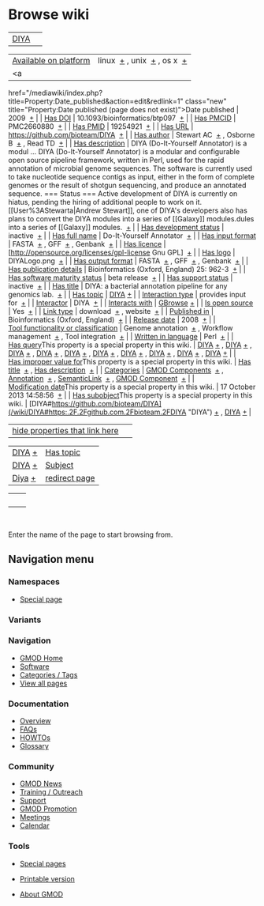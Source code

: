 



<span id="top"></span>




# <span dir="auto">Browse wiki</span>






|                           |     |
|---------------------------|-----|
| [DIYA](/wiki/DIYA "DIYA") |     |

|  |  |
|----|----|
| [Available on platform](/wiki/Property%3AAvailable_on_platform "Property:Available on platform") | <span class="smwb-value">linux  <span class="smwsearch">[+](/wiki/Special%3ASearchByProperty/Available-20on-20platform/linux "Special%3ASearchByProperty/Available-20on-20platform/linux")</span></span> , <span class="smwb-value">unix  <span class="smwsearch">[+](/wiki/Special%3ASearchByProperty/Available-20on-20platform/unix "Special%3ASearchByProperty/Available-20on-20platform/unix")</span></span> , <span class="smwb-value">os x  <span class="smwsearch">[+](/wiki/Special%3ASearchByProperty/Available-20on-20platform/os-20x "Special%3ASearchByProperty/Available-20on-20platform/os-20x")</span></span> |
| <a
href="/mediawiki/index.php?title=Property:Date_published&amp;action=edit&amp;redlink=1"
class="new"
title="Property:Date published (page does not exist)">Date published</a> | <span class="smwb-value">2009  <span class="smwsearch">[+](/wiki/Special%3ASearchByProperty/Date-20published/2009 "Special%3ASearchByProperty/Date-20published/2009")</span></span> |
| <a
href="/mediawiki/index.php?title=Property:Has_DOI&amp;action=edit&amp;redlink=1"
class="new" title="Property:Has DOI (page does not exist)">Has DOI</a> | <span class="smwb-value">10.1093/bioinformatics/btp097  <span class="smwsearch">[+](/wiki/Special%3ASearchByProperty/Has-20DOI/10.1093-2Fbioinformatics-2Fbtp097 "Special%3ASearchByProperty/Has-20DOI/10.1093-2Fbioinformatics-2Fbtp097")</span></span> |
| <a
href="/mediawiki/index.php?title=Property:Has_PMCID&amp;action=edit&amp;redlink=1"
class="new"
title="Property:Has PMCID (page does not exist)">Has PMCID</a> | <span class="smwb-value">PMC2660880  <span class="smwsearch">[+](/wiki/Special%3ASearchByProperty/Has-20PMCID/PMC2660880 "Special%3ASearchByProperty/Has-20PMCID/PMC2660880")</span></span> |
| <a
href="/mediawiki/index.php?title=Property:Has_PMID&amp;action=edit&amp;redlink=1"
class="new" title="Property:Has PMID (page does not exist)">Has PMID</a> | <span class="smwb-value">19254921  <span class="smwsearch">[+](/wiki/Special%3ASearchByProperty/Has-20PMID/19254921 "Special%3ASearchByProperty/Has-20PMID/19254921")</span></span> |
| [Has URL](/wiki/Property%3AHas_URL "Property:Has URL") | <span class="smwb-value"><a href="https://github.com/bioteam/DIYA" class="external"
rel="nofollow">https://github.com/bioteam/DIYA</a>  <span class="smwsearch">[+](/wiki/Special%3ASearchByProperty/Has-20URL/https%3A-2F-2Fgithub.com-2Fbioteam-2FDIYA "Special%3ASearchByProperty/Has-20URL/https%3A-2F-2Fgithub.com-2Fbioteam-2FDIYA")</span></span> |
| <a
href="/mediawiki/index.php?title=Property:Has_author&amp;action=edit&amp;redlink=1"
class="new"
title="Property:Has author (page does not exist)">Has author</a> | <span class="smwb-value">Stewart AC  <span class="smwsearch">[+](/wiki/Special%3ASearchByProperty/Has-20author/Stewart-20AC "Special%3ASearchByProperty/Has-20author/Stewart-20AC")</span></span> , <span class="smwb-value">Osborne B  <span class="smwsearch">[+](/wiki/Special%3ASearchByProperty/Has-20author/Osborne-20B "Special%3ASearchByProperty/Has-20author/Osborne-20B")</span></span> , <span class="smwb-value">Read TD  <span class="smwsearch">[+](/wiki/Special%3ASearchByProperty/Has-20author/Read-20TD "Special%3ASearchByProperty/Has-20author/Read-20TD")</span></span> |
| [Has description](/wiki/Property%3AHas_description "Property:Has description") | <span class="smwb-value">DIYA (Do-It-Yourself Annotator) is a modul<span class="smw-highlighter" data-type="2" state="persistent" data-title="Information"><span class="smwtext"> … </span><span class="smwttcontent">DIYA (Do-It-Yourself Annotator) is a modular and configurable open source pipeline framework, written in Perl, used for the rapid annotation of microbial genome sequences. The software is currently used to take nucleotide sequence contigs as input, either in the form of complete genomes or the result of shotgun sequencing, and produce an annotated sequence. === Status === Active development of DIYA is currently on hiatus, pending the hiring of additional people to work on it. \[\[User%3AStewarta\|Andrew Stewart\]\], one of DIYA's developers also has plans to convert the DIYA modules into a series of \[\[Galaxy\]\] modules.</span></span>dules into a series of \[\[Galaxy\]\] modules.  <span class="smwsearch">[+](/mediawiki/index.php?title=Special%3ASearchByProperty&x=Has-20description%2FDIYA-20%28Do-2DIt-2DYourself-20Annotator%29-20is-20a-20modular-20and-20configurable-20open-20source-20pipeline-20framework%2C-20written-20in-20Perl%2C-20used-20for-20the-20rapid-20annotation-20of-20microbial-20genome-20sequences.-20The-20software-20is-20currently-20used-20to-20take-20nucleotide-20sequence-20contigs-20as-20input%2C-20either-20in-20the-20form-20of-20complete-20genomes-20or-20the-20result-20of-20shotgun-20sequencing%2C-20and-20produce-20an-20annotated-20sequence.-0A-0A%3D%3D%3D-20Status-20%3D%3D%3D-0A-0AActive-20development-20of-20DIYA-20is-20currently-20on-20hiatus%2C-20pending-20the-20hiring-20of-20additional-20people-20to-20work-20on-20it.-20-20-5B-5BUser%3AStewarta-7CAndrew-20Stewart-5D-5D%2C-20one-20of-20DIYA%27s-20developers-20also-20has-20plans-20to-20convert-20the-20DIYA-20modules-20into-20a-20series-20of-20-5B-5BGalaxy-5D-5D-20modules. "Special%3ASearchByProperty")</span></span> |
| [Has development status](/wiki/Property%3AHas_development_status "Property:Has development status") | <span class="smwb-value">inactive  <span class="smwsearch">[+](/wiki/Special%3ASearchByProperty/Has-20development-20status/inactive "Special%3ASearchByProperty/Has-20development-20status/inactive")</span></span> |
| <a
href="/mediawiki/index.php?title=Property:Has_full_name&amp;action=edit&amp;redlink=1"
class="new"
title="Property:Has full name (page does not exist)">Has full name</a> | <span class="smwb-value">Do-It-Yourself Annotator  <span class="smwsearch">[+](/wiki/Special%3ASearchByProperty/Has-20full-20name/Do-2DIt-2DYourself-20Annotator "Special%3ASearchByProperty/Has-20full-20name/Do-2DIt-2DYourself-20Annotator")</span></span> |
| [Has input format](/wiki/Property%3AHas_input_format "Property:Has input format") | <span class="smwb-value">FASTA  <span class="smwsearch">[+](/wiki/Special%3ASearchByProperty/Has-20input-20format/FASTA "Special%3ASearchByProperty/Has-20input-20format/FASTA")</span></span> , <span class="smwb-value">GFF  <span class="smwsearch">[+](/wiki/Special%3ASearchByProperty/Has-20input-20format/GFF "Special%3ASearchByProperty/Has-20input-20format/GFF")</span></span> , <span class="smwb-value">Genbank  <span class="smwsearch">[+](/wiki/Special%3ASearchByProperty/Has-20input-20format/Genbank "Special%3ASearchByProperty/Has-20input-20format/Genbank")</span></span> |
| [Has licence](/wiki/Property%3AHas_licence "Property:Has licence") | <span class="smwb-value">\[http://opensource.org/licenses/gpl-license Gnu GPL\]  <span class="smwsearch">[+](/wiki/Special%3ASearchByProperty/Has-20licence/-5Bhttp%3A-2F-2Fopensource.org-2Flicenses-2Fgpl-2Dlicense-20Gnu-20GPL-5D "Special%3ASearchByProperty/Has-20licence/-5Bhttp%3A-2F-2Fopensource.org-2Flicenses-2Fgpl-2Dlicense-20Gnu-20GPL-5D")</span></span> |
| [Has logo](/wiki/Property%3AHas_logo "Property:Has logo") | <span class="smwb-value">DIYALogo.png  <span class="smwsearch">[+](/wiki/Special%3ASearchByProperty/Has-20logo/DIYALogo.png "Special%3ASearchByProperty/Has-20logo/DIYALogo.png")</span></span> |
| [Has output format](/wiki/Property%3AHas_output_format "Property:Has output format") | <span class="smwb-value">FASTA  <span class="smwsearch">[+](/wiki/Special%3ASearchByProperty/Has-20output-20format/FASTA "Special%3ASearchByProperty/Has-20output-20format/FASTA")</span></span> , <span class="smwb-value">GFF  <span class="smwsearch">[+](/wiki/Special%3ASearchByProperty/Has-20output-20format/GFF "Special%3ASearchByProperty/Has-20output-20format/GFF")</span></span> , <span class="smwb-value">Genbank  <span class="smwsearch">[+](/wiki/Special%3ASearchByProperty/Has-20output-20format/Genbank "Special%3ASearchByProperty/Has-20output-20format/Genbank")</span></span> |
| <a
href="/mediawiki/index.php?title=Property:Has_publication_details&amp;action=edit&amp;redlink=1"
class="new"
title="Property:Has publication details (page does not exist)">Has publication details</a> | <span class="smwb-value">Bioinformatics (Oxford, England) 25: 962-3  <span class="smwsearch">[+](/wiki/Special%3ASearchByProperty/Has-20publication-20details/Bioinformatics-20(Oxford,-20England)-2025:-20962-2D3 "Special%3ASearchByProperty/Has-20publication-20details/Bioinformatics-20(Oxford,-20England)-2025:-20962-2D3")</span></span> |
| [Has software maturity status](/wiki/Property%3AHas_software_maturity_status "Property:Has software maturity status") | <span class="smwb-value">beta release  <span class="smwsearch">[+](/wiki/Special%3ASearchByProperty/Has-20software-20maturity-20status/beta-20release "Special%3ASearchByProperty/Has-20software-20maturity-20status/beta-20release")</span></span> |
| [Has support status](/wiki/Property%3AHas_support_status "Property:Has support status") | <span class="smwb-value">inactive  <span class="smwsearch">[+](/wiki/Special%3ASearchByProperty/Has-20support-20status/inactive "Special%3ASearchByProperty/Has-20support-20status/inactive")</span></span> |
| [Has title](/wiki/Property%3AHas_title "Property:Has title") | <span class="smwb-value">DIYA: a bacterial annotation pipeline for any genomics lab.  <span class="smwsearch">[+](/wiki/Special%3ASearchByProperty/Has-20title/DIYA%3A-20a-20bacterial-20annotation-20pipeline-20for-20any-20genomics-20lab. "Special%3ASearchByProperty/Has-20title/DIYA%3A-20a-20bacterial-20annotation-20pipeline-20for-20any-20genomics-20lab.")</span></span> |
| [Has topic](/wiki/Property%3AHas_topic "Property:Has topic") | <span class="smwb-value">[DIYA](/wiki/DIYA "DIYA") <span class="smwbrowse">[+](/wiki/Special%3ABrowse/DIYA "Special%3ABrowse/DIYA")</span></span> |
| [Interaction type](/wiki/Property%3AInteraction_type "Property:Interaction type") | <span class="smwb-value">provides input for  <span class="smwsearch">[+](/wiki/Special%3ASearchByProperty/Interaction-20type/provides-20input-20for "Special%3ASearchByProperty/Interaction-20type/provides-20input-20for")</span></span> |
| <a
href="/mediawiki/index.php?title=Property:Interactor&amp;action=edit&amp;redlink=1"
class="new"
title="Property:Interactor (page does not exist)">Interactor</a> | <span class="smwb-value">DIYA  <span class="smwsearch">[+](/wiki/Special%3ASearchByProperty/Interactor/DIYA "Special%3ASearchByProperty/Interactor/DIYA")</span></span> |
| [Interacts with](/wiki/Property%3AInteracts_with "Property:Interacts with") | <span class="smwb-value">[GBrowse](/wiki/GBrowse "GBrowse") <span class="smwbrowse">[+](/wiki/Special%3ABrowse/GBrowse "Special%3ABrowse/GBrowse")</span></span> |
| [Is open source](/wiki/Property%3AIs_open_source "Property:Is open source") | <span class="smwb-value">Yes  <span class="smwsearch">[+](/wiki/Special%3ASearchByProperty/Is-20open-20source/Yes "Special%3ASearchByProperty/Is-20open-20source/Yes")</span></span> |
| [Link type](/wiki/Property%3ALink_type "Property:Link type") | <span class="smwb-value">download  <span class="smwsearch">[+](/wiki/Special%3ASearchByProperty/Link-20type/download "Special%3ASearchByProperty/Link-20type/download")</span></span> , <span class="smwb-value">website  <span class="smwsearch">[+](/wiki/Special%3ASearchByProperty/Link-20type/website "Special%3ASearchByProperty/Link-20type/website")</span></span> |
| <a
href="/mediawiki/index.php?title=Property:Published_in&amp;action=edit&amp;redlink=1"
class="new"
title="Property:Published in (page does not exist)">Published in</a> | <span class="smwb-value">Bioinformatics (Oxford, England)  <span class="smwsearch">[+](/wiki/Special%3ASearchByProperty/Published-20in/Bioinformatics-20(Oxford,-20England) "Special%3ASearchByProperty/Published-20in/Bioinformatics-20(Oxford,-20England)")</span></span> |
| [Release date](/wiki/Property%3ARelease_date "Property:Release date") | <span class="smwb-value">2008  <span class="smwsearch">[+](/wiki/Special%3ASearchByProperty/Release-20date/2008 "Special%3ASearchByProperty/Release-20date/2008")</span></span> |
| [Tool functionality or classification](/wiki/Property%3ATool_functionality_or_classification "Property:Tool functionality or classification") | <span class="smwb-value">Genome annotation  <span class="smwsearch">[+](/wiki/Special%3ASearchByProperty/Tool-20functionality-20or-20classification/Genome-20annotation "Special%3ASearchByProperty/Tool-20functionality-20or-20classification/Genome-20annotation")</span></span> , <span class="smwb-value">Workflow management  <span class="smwsearch">[+](/wiki/Special%3ASearchByProperty/Tool-20functionality-20or-20classification/Workflow-20management "Special%3ASearchByProperty/Tool-20functionality-20or-20classification/Workflow-20management")</span></span> , <span class="smwb-value">Tool integration  <span class="smwsearch">[+](/wiki/Special%3ASearchByProperty/Tool-20functionality-20or-20classification/Tool-20integration "Special%3ASearchByProperty/Tool-20functionality-20or-20classification/Tool-20integration")</span></span> |
| [Written in language](/wiki/Property%3AWritten_in_language "Property:Written in language") | <span class="smwb-value">Perl  <span class="smwsearch">[+](/wiki/Special%3ASearchByProperty/Written-20in-20language/Perl "Special%3ASearchByProperty/Written-20in-20language/Perl")</span></span> |
| <span class="smw-highlighter" data-type="1" state="inline" data-title="Property"><span class="smwbuiltin">[Has query](/wiki/Property:Has_query "Property:Has query")</span><span class="smwttcontent">This property is a special property in this wiki.</span></span> | <span class="smwb-value">[DIYA](/wiki/DIYA#_QUERY5bf60375fd21fcf00694fdc5c27dc675 "DIYA") <span class="smwbrowse">[+](/wiki/Special%3ABrowse/DIYA-23_QUERY5bf60375fd21fcf00694fdc5c27dc675 "Special%3ABrowse/DIYA-23 QUERY5bf60375fd21fcf00694fdc5c27dc675")</span></span> , <span class="smwb-value">[DIYA](/wiki/DIYA#_QUERYec7fcb8329f90e2ccf48213c3065aec8 "DIYA") <span class="smwbrowse">[+](/wiki/Special%3ABrowse/DIYA-23_QUERYec7fcb8329f90e2ccf48213c3065aec8 "Special%3ABrowse/DIYA-23 QUERYec7fcb8329f90e2ccf48213c3065aec8")</span></span> , <span class="smwb-value">[DIYA](/wiki/DIYA#_QUERY61a58659244f0f7d24ad7009b1978605 "DIYA") <span class="smwbrowse">[+](/wiki/Special%3ABrowse/DIYA-23_QUERY61a58659244f0f7d24ad7009b1978605 "Special%3ABrowse/DIYA-23 QUERY61a58659244f0f7d24ad7009b1978605")</span></span> , <span class="smwb-value">[DIYA](/wiki/DIYA#_QUERYef67b774bc2c3ab3627527d8b1a92c7f "DIYA") <span class="smwbrowse">[+](/wiki/Special%3ABrowse/DIYA-23_QUERYef67b774bc2c3ab3627527d8b1a92c7f "Special%3ABrowse/DIYA-23 QUERYef67b774bc2c3ab3627527d8b1a92c7f")</span></span> , <span class="smwb-value">[DIYA](/wiki/DIYA#_QUERY01d99e52275dceae377e47c9f6098b46 "DIYA") <span class="smwbrowse">[+](/wiki/Special%3ABrowse/DIYA-23_QUERY01d99e52275dceae377e47c9f6098b46 "Special%3ABrowse/DIYA-23 QUERY01d99e52275dceae377e47c9f6098b46")</span></span> , <span class="smwb-value">[DIYA](/wiki/DIYA#_QUERY098bfc63cf9d41130314a67e1a61b4e1 "DIYA") <span class="smwbrowse">[+](/wiki/Special%3ABrowse/DIYA-23_QUERY098bfc63cf9d41130314a67e1a61b4e1 "Special%3ABrowse/DIYA-23 QUERY098bfc63cf9d41130314a67e1a61b4e1")</span></span> , <span class="smwb-value">[DIYA](/wiki/DIYA#_QUERY50c2ed50d292c137adc53715ae3f7b68 "DIYA") <span class="smwbrowse">[+](/wiki/Special%3ABrowse/DIYA-23_QUERY50c2ed50d292c137adc53715ae3f7b68 "Special%3ABrowse/DIYA-23 QUERY50c2ed50d292c137adc53715ae3f7b68")</span></span> , <span class="smwb-value">[DIYA](/wiki/DIYA#_QUERYd9bd4f3c293fb5bb2f6bc1bc89863635 "DIYA") <span class="smwbrowse">[+](/wiki/Special%3ABrowse/DIYA-23_QUERYd9bd4f3c293fb5bb2f6bc1bc89863635 "Special%3ABrowse/DIYA-23 QUERYd9bd4f3c293fb5bb2f6bc1bc89863635")</span></span> , <span class="smwb-value">[DIYA](/wiki/DIYA#_QUERYf238b025a34db09796634cce3fe12f82 "DIYA") <span class="smwbrowse">[+](/wiki/Special%3ABrowse/DIYA-23_QUERYf238b025a34db09796634cce3fe12f82 "Special%3ABrowse/DIYA-23 QUERYf238b025a34db09796634cce3fe12f82")</span></span> , <span class="smwb-value">[DIYA](/wiki/DIYA#_QUERYb764ed3e386155400ec710efae2d9864 "DIYA") <span class="smwbrowse">[+](/wiki/Special%3ABrowse/DIYA-23_QUERYb764ed3e386155400ec710efae2d9864 "Special%3ABrowse/DIYA-23 QUERYb764ed3e386155400ec710efae2d9864")</span></span> |
| <span class="smw-highlighter" data-type="1" state="inline" data-title="Property"><span class="smwbuiltin">[Has improper value for](/wiki/Property:Has_improper_value_for "Property:Has improper value for")</span><span class="smwttcontent">This property is a special property in this wiki.</span></span> | <span class="smwb-value">[Has title](/wiki/Property%3AHas_title "Property:Has title")  <span class="smwsearch">[+](/wiki/Special%3ASearchByProperty/Has-20improper-20value-20for/Has-20title "Special%3ASearchByProperty/Has-20improper-20value-20for/Has-20title")</span></span> , <span class="smwb-value">[Has description](/wiki/Property%3AHas_description "Property:Has description")  <span class="smwsearch">[+](/wiki/Special%3ASearchByProperty/Has-20improper-20value-20for/Has-20description "Special%3ASearchByProperty/Has-20improper-20value-20for/Has-20description")</span></span> |
| [Categories](/wiki/Special%3ACategories "Special%3ACategories") | <span class="smwb-value">[GMOD Components](/wiki/Category%3AGMOD_Components "Category%3AGMOD Components")  <span class="smwsearch">[+](/wiki/Special%3ASearchByProperty/GMOD-20Components "Special%3ASearchByProperty/GMOD-20Components")</span></span> , <span class="smwb-value">[Annotation](/wiki/Category%3AAnnotation "Category%3AAnnotation")  <span class="smwsearch">[+](/wiki/Special%3ASearchByProperty/Annotation "Special%3ASearchByProperty/Annotation")</span></span> , <span class="smwb-value"><a
href="/mediawiki/index.php?title=Category%3ASemanticLink&amp;action=edit&amp;redlink=1"
class="new"
title="Category%3ASemanticLink (page does not exist)">SemanticLink</a>  <span class="smwsearch">[+](/wiki/Special%3ASearchByProperty/SemanticLink "Special%3ASearchByProperty/SemanticLink")</span></span> , <span class="smwb-value">[GMOD Component](/wiki/Category%3AGMOD_Component "Category%3AGMOD Component")  <span class="smwsearch">[+](/wiki/Special%3ASearchByProperty/GMOD-20Component "Special%3ASearchByProperty/GMOD-20Component")</span></span> |
| <span class="smw-highlighter" data-type="1" state="inline" data-title="Property"><span class="smwbuiltin">[Modification date](/wiki/Property:Modification_date "Property:Modification date")</span><span class="smwttcontent">This property is a special property in this wiki.</span></span> | <span class="smwb-value">17 October 2013 14:58:56  <span class="smwsearch">[+](/wiki/Special%3ASearchByProperty/Modification-20date/17-20October-202013-2014:58:56 "Special%3ASearchByProperty/Modification-20date/17-20October-202013-2014:58:56")</span></span> |
| <span class="smw-highlighter" data-type="1" state="inline" data-title="Property"><span class="smwbuiltin">[Has subobject](/wiki/Property%3AHas_subobject "Property:Has subobject")</span><span class="smwttcontent">This property is a special property in this wiki.</span></span> | <span class="smwb-value">[DIYA#https://github.com/bioteam/DIYA](/wiki/DIYA#https:.2F.2Fgithub.com.2Fbioteam.2FDIYA "DIYA") <span class="smwbrowse">[+](/wiki/Special%3ABrowse/DIYA-23https%3A-2F-2Fgithub.com-2Fbioteam-2FDIYA "Special%3ABrowse/DIYA-23https%3A-2F-2Fgithub.com-2Fbioteam-2FDIYA")</span></span> , <span class="smwb-value">[DIYA](/wiki/DIYA#_2957d43c15df6d72a07738da3e51a062 "DIYA") <span class="smwbrowse">[+](/wiki/Special%3ABrowse/DIYA-23_2957d43c15df6d72a07738da3e51a062 "Special%3ABrowse/DIYA-23 2957d43c15df6d72a07738da3e51a062")</span></span> |

<span id="smw_browse_incoming"></span>

|  |  |
|----|----|
| [hide properties that link here](/mediawiki/index.php?title=Special:Browse&offset=0&dir=out&article=DIYA)  |  |

|  |  |
|----|----|
| <span class="smwb-ivalue">[DIYA](/wiki/DIYA "DIYA") <span class="smwbrowse">[+](/wiki/Special%3ABrowse/DIYA "Special%3ABrowse/DIYA")</span></span> | [Has topic](/wiki/Property%3AHas_topic "Property:Has topic") |
| <span class="smwb-ivalue">[DIYA](/wiki/DIYA#_2957d43c15df6d72a07738da3e51a062 "DIYA") <span class="smwbrowse">[+](/wiki/Special%3ABrowse/DIYA-23_2957d43c15df6d72a07738da3e51a062 "Special%3ABrowse/DIYA-23 2957d43c15df6d72a07738da3e51a062")</span></span> | [Subject](/wiki/Property%3ASubject "Property%3ASubject") |
| <span class="smwb-ivalue"><a href="/wiki/Diya" class="mw-redirect" title="Diya">Diya</a> <span class="smwbrowse">[+](/wiki/Special%3ABrowse/Diya "Special%3ABrowse/Diya")</span></span> | [redirect page](/wiki/Special:ListRedirects "Special:ListRedirects") |

|     |     |
|-----|-----|
|     |     |

 

Enter the name of the page to start browsing from.  








## Navigation menu



### Namespaces

- <span id="ca-nstab-special">[Special
  page](/wiki/Special%3ABrowse/DIYA "This is a special page, you cannot edit the page itself")</span>


### 

### Variants[](#)









<a href="/wiki/Main_Page"
style="background-image: url(http://gmod.org/images/GMOD-cogs.png);"
title="Visit the main page"></a>


### Navigation



- <span id="n-GMOD-Home">[GMOD Home](/wiki/Main_Page)</span>
- <span id="n-Software">[Software](/wiki/GMOD_Components)</span>
- <span id="n-Categories-.2F-Tags">[Categories /
  Tags](/wiki/Categories)</span>
- <span id="n-View-all-pages">[View all
  pages](/wiki/Special:AllPages)</span>




### Documentation



- <span id="n-Overview">[Overview](/wiki/Overview)</span>
- <span id="n-FAQs">[FAQs](/wiki/Category%3AFAQ)</span>
- <span id="n-HOWTOs">[HOWTOs](/wiki/Category%3AHOWTO)</span>
- <span id="n-Glossary">[Glossary](/wiki/Glossary)</span>




### Community



- <span id="n-GMOD-News">[GMOD News](/wiki/GMOD_News)</span>
- <span id="n-Training-.2F-Outreach">[Training /
  Outreach](/wiki/Training_and_Outreach)</span>
- <span id="n-Support">[Support](/wiki/Support)</span>
- <span id="n-GMOD-Promotion">[GMOD
  Promotion](/wiki/GMOD_Promotion)</span>
- <span id="n-Meetings">[Meetings](/wiki/Meetings)</span>
- <span id="n-Calendar">[Calendar](/wiki/Calendar)</span>




### Tools



- <span id="t-specialpages"><a href="/wiki/Special%3ASpecialPages" accesskey="q"
  title="A list of all special pages [q]">Special pages</a></span>
- <span id="t-print"><a
  href="/mediawiki/index.php?title=Special%3ABrowse/DIYA&amp;printable=yes"
  rel="alternate" accesskey="p"
  title="Printable version of this page [p]">Printable version</a></span>





- <span id="footer-places-about">[About
  GMOD](/wiki/GMOD%3AAbout "GMOD%3AAbout")</span>

<!-- -->





